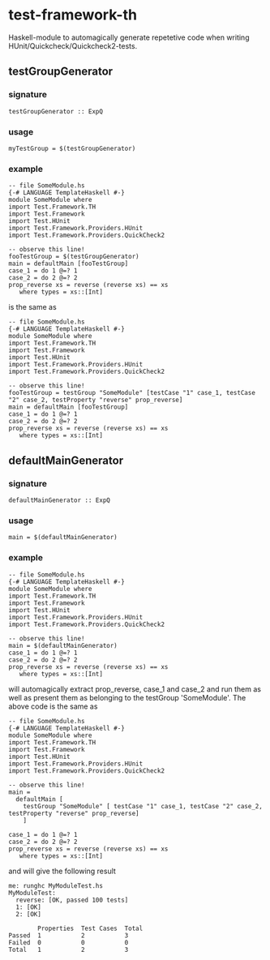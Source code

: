 # test-framework-th

Haskell-module to automagically generate repetetive code when writing HUnit/Quickcheck/Quickcheck2-tests.

## testGroupGenerator

### signature

    testGroupGenerator :: ExpQ

### usage

    myTestGroup = $(testGroupGenerator)

### example

    -- file SomeModule.hs
    {-# LANGUAGE TemplateHaskell #-}
    module SomeModule where
    import Test.Framework.TH
    import Test.Framework
    import Test.HUnit
    import Test.Framework.Providers.HUnit
    import Test.Framework.Providers.QuickCheck2
   
    -- observe this line! 
    fooTestGroup = $(testGroupGenerator)
    main = defaultMain [fooTestGroup]
    case_1 = do 1 @=? 1
    case_2 = do 2 @=? 2
    prop_reverse xs = reverse (reverse xs) == xs
       where types = xs::[Int]

is the same as


    -- file SomeModule.hs
    {-# LANGUAGE TemplateHaskell #-}
    module SomeModule where
    import Test.Framework.TH
    import Test.Framework
    import Test.HUnit
    import Test.Framework.Providers.HUnit
    import Test.Framework.Providers.QuickCheck2
    
    -- observe this line!
    fooTestGroup = testGroup "SomeModule" [testCase "1" case_1, testCase "2" case_2, testProperty "reverse" prop_reverse]
    main = defaultMain [fooTestGroup]
    case_1 = do 1 @=? 1
    case_2 = do 2 @=? 2
    prop_reverse xs = reverse (reverse xs) == xs
       where types = xs::[Int]


## defaultMainGenerator

### signature

    defaultMainGenerator :: ExpQ

### usage

    main = $(defaultMainGenerator)

### example


    -- file SomeModule.hs
    {-# LANGUAGE TemplateHaskell #-}
    module SomeModule where
    import Test.Framework.TH
    import Test.Framework
    import Test.HUnit
    import Test.Framework.Providers.HUnit
    import Test.Framework.Providers.QuickCheck2
   
    -- observe this line! 
    main = $(defaultMainGenerator)
    case_1 = do 1 @=? 1
    case_2 = do 2 @=? 2
    prop_reverse xs = reverse (reverse xs) == xs
       where types = xs::[Int]


will automagically extract prop_reverse, case_1 and case_2 and run them as well as present them as belonging to the testGroup 'SomeModule'. The above code is the same as

    -- file SomeModule.hs
    {-# LANGUAGE TemplateHaskell #-}
    module SomeModule where
    import Test.Framework.TH
    import Test.Framework
    import Test.HUnit
    import Test.Framework.Providers.HUnit
    import Test.Framework.Providers.QuickCheck2
   
    -- observe this line! 
    main =
      defaultMain [
        testGroup "SomeModule" [ testCase "1" case_1, testCase "2" case_2, testProperty "reverse" prop_reverse]
        ]

    case_1 = do 1 @=? 1
    case_2 = do 2 @=? 2
    prop_reverse xs = reverse (reverse xs) == xs
       where types = xs::[Int]


and will give the following result

    me: runghc MyModuleTest.hs 
    MyModuleTest:
      reverse: [OK, passed 100 tests]
      1: [OK]
      2: [OK]
     
            Properties  Test Cases  Total      
    Passed  1           2           3          
    Failed  0           0           0          
    Total   1           2           3 

